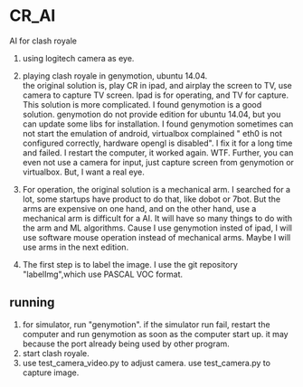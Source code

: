 # CR_AI
AI for clash royale

1. using logitech camera as eye.   
2. playing clash royale in genymotion, ubuntu 14.04.   
  the original solution is, play CR in ipad, and airplay the screen to TV, use camera to capture TV screen. Ipad is for operating, and TV for capture. This solution is more complicated.
  I found genymotion is a good solution. 
  genymotion do not provide edition for ubuntu 14.04, but you can update some libs for installation.
  I found genymotion sometimes can not start the emulation of android, virtualbox complained " eth0 is not configured correctly, hardware opengl is disabled". I fix it for a long time and failed. I restart the computer, it worked again. WTF.
  Further, you can even not use a camera for input, just capture screen from genymotion or virtualbox. But, I want a real eye.

3. For operation, the original solution is a mechanical arm. I searched for a lot, some startups have product to do that, like dobot or 7bot. But the arms are expensive on one hand, and on the other hand, use a mechanical arm is difficult for a AI. It will have so many things to do with the arm and ML algorithms.
  Cause I use genymotion insted of ipad, I will use software mouse operation instead of mechanical arms. Maybe I will use arms in the next edition.

4. The first step is to label the image. I use the git repository "labelImg",which use PASCAL VOC format.



## running
1. for simulator, run "genymotion". if the simulator run fail, restart the computer and run genymotion as soon as the computer start up. 
  it may because the port already being used by other program.
2. start clash royale.
3. use test_camera_video.py to adjust camera. use test_camera.py to capture image.

